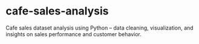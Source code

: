 # cafe-sales-analysis
Cafe sales dataset analysis using Python – data cleaning, visualization, and insights on sales performance and customer behavior.
